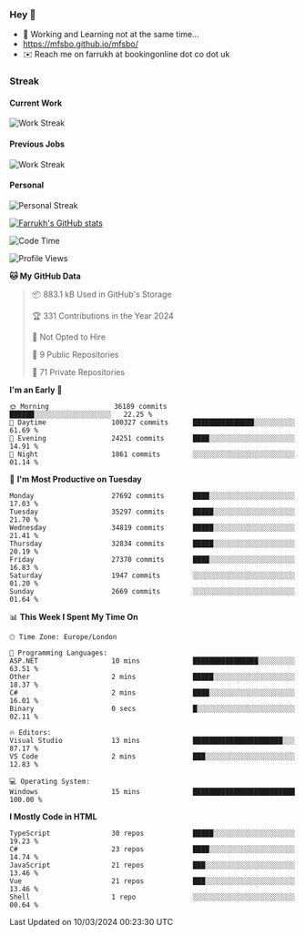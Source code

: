 ### Hey 👋

- 🏃 Working and Learning not at the same time...
- https://mfsbo.github.io/mfsbo/
- ✉️ Reach me on farrukh at bookingonline dot co dot uk

### Streak
#### Current Work
![Work Streak](https://streak-stats.demolab.com/?user=mfsbo)
#### Previous Jobs
![Work Streak](https://streak-stats.demolab.com/?user=farrukhcw)
#### Personal
![Personal Streak](https://streak-stats.demolab.com/?user=farrukhsubhani)

[![Farrukh's GitHub stats](https://github-readme-stats.vercel.app/api?username=mfsbo&hide=stars&count_private=true)](https://github.com/mfsbo/)

<!--START_SECTION:waka-->
![Code Time](http://img.shields.io/badge/Code%20Time-578%20hrs%2011%20mins-blue)

![Profile Views](http://img.shields.io/badge/Profile%20Views-0-blue)

**🐱 My GitHub Data** 

> 📦 883.1 kB Used in GitHub's Storage 
 > 
> 🏆 331 Contributions in the Year 2024
 > 
> 🚫 Not Opted to Hire
 > 
> 📜 9 Public Repositories 
 > 
> 🔑 71 Private Repositories 
 > 
**I'm an Early 🐤** 

```text
🌞 Morning                36189 commits       ██████░░░░░░░░░░░░░░░░░░░   22.25 % 
🌆 Daytime                100327 commits      ███████████████░░░░░░░░░░   61.69 % 
🌃 Evening                24251 commits       ████░░░░░░░░░░░░░░░░░░░░░   14.91 % 
🌙 Night                  1861 commits        ░░░░░░░░░░░░░░░░░░░░░░░░░   01.14 % 
```
📅 **I'm Most Productive on Tuesday** 

```text
Monday                   27692 commits       ████░░░░░░░░░░░░░░░░░░░░░   17.03 % 
Tuesday                  35297 commits       █████░░░░░░░░░░░░░░░░░░░░   21.70 % 
Wednesday                34819 commits       █████░░░░░░░░░░░░░░░░░░░░   21.41 % 
Thursday                 32834 commits       █████░░░░░░░░░░░░░░░░░░░░   20.19 % 
Friday                   27370 commits       ████░░░░░░░░░░░░░░░░░░░░░   16.83 % 
Saturday                 1947 commits        ░░░░░░░░░░░░░░░░░░░░░░░░░   01.20 % 
Sunday                   2669 commits        ░░░░░░░░░░░░░░░░░░░░░░░░░   01.64 % 
```


📊 **This Week I Spent My Time On** 

```text
🕑︎ Time Zone: Europe/London

💬 Programming Languages: 
ASP.NET                  10 mins             ████████████████░░░░░░░░░   63.51 % 
Other                    2 mins              █████░░░░░░░░░░░░░░░░░░░░   18.37 % 
C#                       2 mins              ████░░░░░░░░░░░░░░░░░░░░░   16.01 % 
Binary                   0 secs              █░░░░░░░░░░░░░░░░░░░░░░░░   02.11 % 

🔥 Editors: 
Visual Studio            13 mins             ██████████████████████░░░   87.17 % 
VS Code                  2 mins              ███░░░░░░░░░░░░░░░░░░░░░░   12.83 % 

💻 Operating System: 
Windows                  15 mins             █████████████████████████   100.00 % 
```

**I Mostly Code in HTML** 

```text
TypeScript               30 repos            █████░░░░░░░░░░░░░░░░░░░░   19.23 % 
C#                       23 repos            ████░░░░░░░░░░░░░░░░░░░░░   14.74 % 
JavaScript               21 repos            ███░░░░░░░░░░░░░░░░░░░░░░   13.46 % 
Vue                      21 repos            ███░░░░░░░░░░░░░░░░░░░░░░   13.46 % 
Shell                    1 repo              ░░░░░░░░░░░░░░░░░░░░░░░░░   00.64 % 
```




 Last Updated on 10/03/2024 00:23:30 UTC
<!--END_SECTION:waka-->
<!--
**mfsbo/mfsbo** is a ✨ _special_ ✨ repository because its `README.md` (this file) appears on your GitHub profile.

Here are some ideas to get you started:

- 🔭 I’m currently working on ...
- 🌱 I’m currently learning ...
- 👯 I’m looking to collaborate on ...
- 🤔 I’m looking for help with ...
- 💬 Ask me about ...
- 📫 How to reach me: ...
- 😄 Pronouns: ...
- ⚡ Fun fact: ...
-->
